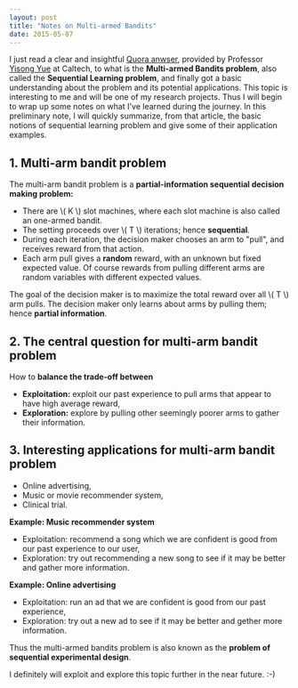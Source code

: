 ```yaml
---
layout: post
title: "Notes on Multi-armed Bandits"
date: 2015-05-07
---
```


I just read a clear and insightful [Quora anwser](http://www.quora.com/What-is-the-multi-arm-bandit-problem-What-are-some-of-its-implications), provided by Professor [Yisong Yue](http://www.yisongyue.com/) at Caltech, to what is the **Multi-armed Bandits problem**, also called the **Sequential Learning problem**, and finally got a basic understanding about the problem and its potential applications. This topic is interesting to me and will be one of my research projects. Thus I will begin to wrap up some notes on what I've learned during the journey. In this preliminary note, I will quickly summarize, from that article, the basic notions of sequential learning problem and give some of their application examples.

## 1. Multi-arm bandit problem

The multi-arm bandit problem is a **partial-information sequential decision making problem:**

- There are \\( K \\) slot machines, where each slot machine is also called an one-armed bandit.
- The setting proceeds over \\( T \\) iterations; hence **sequential**.
- During each iteration, the decision maker chooses an arm to "pull", and receives reward from that action.
- Each arm pull gives a **random** reward, with an unknown but fixed expected value. Of course rewards from pulling different arms are random variables with different expected values.

The goal of the decision maker is to maximize the total reward over all \\( T \\) arm pulls. The decision maker only learns about arms by pulling them; hence **partial information**.

## 2. The central question for multi-arm bandit problem

How to **balance the trade-off between**

- **Exploitation:** exploit our past experience to pull arms that appear to have high average reward,
- **Exploration:** explore by pulling other seemingly poorer arms to gather their information.

## 3. Interesting applications for multi-arm bandit problem

- Online advertising,
- Music or movie recommender system,
- Clinical trial.

**Example: Music recommender system**

- Exploitation: recommend a song which we are confident is good from our past experience to our user,
- Exploration: try out recommending a new song to see if it may be better and gather more information.

**Example: Online advertising**

- Exploitation: run an ad that we are confident is good from our past experience,
- Exploration: try out a new ad to see if it may be better and gether more information.

Thus the multi-armed bandits problem is also known as the **problem of sequential experimental design**.

I definitely will exploit and explore this topic further in the near future. :-)
